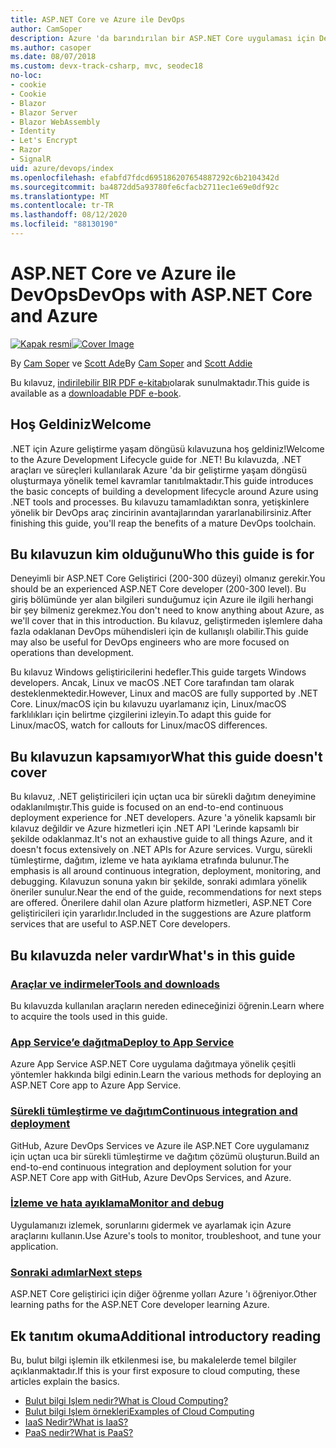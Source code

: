 ```yaml
---
title: ASP.NET Core ve Azure ile DevOps
author: CamSoper
description: Azure 'da barındırılan bir ASP.NET Core uygulaması için DevOps işlem hattı oluşturmaya yönelik uçtan uca rehberlik sağlayan bir kılavuz.
ms.author: casoper
ms.date: 08/07/2018
ms.custom: devx-track-csharp, mvc, seodec18
no-loc:
- cookie
- Cookie
- Blazor
- Blazor Server
- Blazor WebAssembly
- Identity
- Let's Encrypt
- Razor
- SignalR
uid: azure/devops/index
ms.openlocfilehash: efabfd7fdcd695186207654887292c6b2104342d
ms.sourcegitcommit: ba4872dd5a93780fe6cfacb2711ec1e69e0df92c
ms.translationtype: MT
ms.contentlocale: tr-TR
ms.lasthandoff: 08/12/2020
ms.locfileid: "88130190"
---
```

# <a name="devops-with-aspnet-core-and-azure"></a><span data-ttu-id="9b539-103">ASP.NET Core ve Azure ile DevOps</span><span class="sxs-lookup"><span data-stu-id="9b539-103">DevOps with ASP.NET Core and Azure</span></span>

<span data-ttu-id="9b539-104">[![Kapak resmi](./media/cover-large.png)](https://aka.ms/devopsbook)</span><span class="sxs-lookup"><span data-stu-id="9b539-104">[![Cover Image](./media/cover-large.png)](https://aka.ms/devopsbook)</span></span>

<span data-ttu-id="9b539-105">By [Cam Soper](https://twitter.com/camsoper) ve [Scott Ade](https://twitter.com/scottaddie)</span><span class="sxs-lookup"><span data-stu-id="9b539-105">By [Cam Soper](https://twitter.com/camsoper) and [Scott Addie](https://twitter.com/scottaddie)</span></span>

<span data-ttu-id="9b539-106">Bu kılavuz, [indirilebilir BIR PDF e-kitabı](https://aka.ms/devopsbook)olarak sunulmaktadır.</span><span class="sxs-lookup"><span data-stu-id="9b539-106">This guide is available as a [downloadable PDF e-book](https://aka.ms/devopsbook).</span></span>

## <a name="welcome"></a><span data-ttu-id="9b539-107">Hoş Geldiniz</span><span class="sxs-lookup"><span data-stu-id="9b539-107">Welcome</span></span> 

<span data-ttu-id="9b539-108">.NET için Azure geliştirme yaşam döngüsü kılavuzuna hoş geldiniz!</span><span class="sxs-lookup"><span data-stu-id="9b539-108">Welcome to the Azure Development Lifecycle guide for .NET!</span></span> <span data-ttu-id="9b539-109">Bu kılavuzda, .NET araçları ve süreçleri kullanılarak Azure 'da bir geliştirme yaşam döngüsü oluşturmaya yönelik temel kavramlar tanıtılmaktadır.</span><span class="sxs-lookup"><span data-stu-id="9b539-109">This guide introduces the basic concepts of building a development lifecycle around Azure using .NET tools and processes.</span></span> <span data-ttu-id="9b539-110">Bu kılavuzu tamamladıktan sonra, yetişkinlere yönelik bir DevOps araç zincirinin avantajlarından yararlanabilirsiniz.</span><span class="sxs-lookup"><span data-stu-id="9b539-110">After finishing this guide, you'll reap the benefits of a mature DevOps toolchain.</span></span>

## <a name="who-this-guide-is-for"></a><span data-ttu-id="9b539-111">Bu kılavuzun kim olduğunu</span><span class="sxs-lookup"><span data-stu-id="9b539-111">Who this guide is for</span></span>

<span data-ttu-id="9b539-112">Deneyimli bir ASP.NET Core Geliştirici (200-300 düzeyi) olmanız gerekir.</span><span class="sxs-lookup"><span data-stu-id="9b539-112">You should be an experienced ASP.NET Core developer (200-300 level).</span></span> <span data-ttu-id="9b539-113">Bu giriş bölümünde yer alan bilgileri sunduğumuz için Azure ile ilgili herhangi bir şey bilmeniz gerekmez.</span><span class="sxs-lookup"><span data-stu-id="9b539-113">You don't need to know anything about Azure, as we'll cover that in this introduction.</span></span> <span data-ttu-id="9b539-114">Bu kılavuz, geliştirmeden işlemlere daha fazla odaklanan DevOps mühendisleri için de kullanışlı olabilir.</span><span class="sxs-lookup"><span data-stu-id="9b539-114">This guide may also be useful for DevOps engineers who are more focused on operations than development.</span></span>

<span data-ttu-id="9b539-115">Bu kılavuz Windows geliştiricilerini hedefler.</span><span class="sxs-lookup"><span data-stu-id="9b539-115">This guide targets Windows developers.</span></span> <span data-ttu-id="9b539-116">Ancak, Linux ve macOS .NET Core tarafından tam olarak desteklenmektedir.</span><span class="sxs-lookup"><span data-stu-id="9b539-116">However, Linux and macOS are fully supported by .NET Core.</span></span> <span data-ttu-id="9b539-117">Linux/macOS için bu kılavuzu uyarlamanız için, Linux/macOS farklılıkları için belirtme çizgilerini izleyin.</span><span class="sxs-lookup"><span data-stu-id="9b539-117">To adapt this guide for Linux/macOS, watch for callouts for Linux/macOS differences.</span></span>

## <a name="what-this-guide-doesnt-cover"></a><span data-ttu-id="9b539-118">Bu kılavuzun kapsamıyor</span><span class="sxs-lookup"><span data-stu-id="9b539-118">What this guide doesn't cover</span></span>

<span data-ttu-id="9b539-119">Bu kılavuz, .NET geliştiricileri için uçtan uca bir sürekli dağıtım deneyimine odaklanılmıştır.</span><span class="sxs-lookup"><span data-stu-id="9b539-119">This guide is focused on an end-to-end continuous deployment experience for .NET developers.</span></span> <span data-ttu-id="9b539-120">Azure 'a yönelik kapsamlı bir kılavuz değildir ve Azure hizmetleri için .NET API 'Lerinde kapsamlı bir şekilde odaklanmaz.</span><span class="sxs-lookup"><span data-stu-id="9b539-120">It's not an exhaustive guide to all things Azure, and it doesn't focus extensively on .NET APIs for Azure services.</span></span> <span data-ttu-id="9b539-121">Vurgu, sürekli tümleştirme, dağıtım, izleme ve hata ayıklama etrafında bulunur.</span><span class="sxs-lookup"><span data-stu-id="9b539-121">The emphasis is all around continuous integration, deployment, monitoring, and debugging.</span></span> <span data-ttu-id="9b539-122">Kılavuzun sonuna yakın bir şekilde, sonraki adımlara yönelik öneriler sunulur.</span><span class="sxs-lookup"><span data-stu-id="9b539-122">Near the end of the guide, recommendations for next steps are offered.</span></span> <span data-ttu-id="9b539-123">Önerilere dahil olan Azure platform hizmetleri, ASP.NET Core geliştiricileri için yararlıdır.</span><span class="sxs-lookup"><span data-stu-id="9b539-123">Included in the suggestions are Azure platform services that are useful to ASP.NET Core developers.</span></span>

## <a name="whats-in-this-guide"></a><span data-ttu-id="9b539-124">Bu kılavuzda neler vardır</span><span class="sxs-lookup"><span data-stu-id="9b539-124">What's in this guide</span></span>

### <a name="tools-and-downloads"></a>[<span data-ttu-id="9b539-125">Araçlar ve indirmeler</span><span class="sxs-lookup"><span data-stu-id="9b539-125">Tools and downloads</span></span>](xref:azure/devops/tools-and-downloads)

<span data-ttu-id="9b539-126">Bu kılavuzda kullanılan araçların nereden edineceğinizi öğrenin.</span><span class="sxs-lookup"><span data-stu-id="9b539-126">Learn where to acquire the tools used in this guide.</span></span>

### <a name="deploy-to-app-service"></a>[<span data-ttu-id="9b539-127">App Service’e dağıtma</span><span class="sxs-lookup"><span data-stu-id="9b539-127">Deploy to App Service</span></span>](xref:azure/devops/deploy-to-app-service)

<span data-ttu-id="9b539-128">Azure App Service ASP.NET Core uygulama dağıtmaya yönelik çeşitli yöntemler hakkında bilgi edinin.</span><span class="sxs-lookup"><span data-stu-id="9b539-128">Learn the various methods for deploying an ASP.NET Core app to Azure App Service.</span></span>

### <a name="continuous-integration-and-deployment"></a>[<span data-ttu-id="9b539-129">Sürekli tümleştirme ve dağıtım</span><span class="sxs-lookup"><span data-stu-id="9b539-129">Continuous integration and deployment</span></span>](xref:azure/devops/cicd)

<span data-ttu-id="9b539-130">GitHub, Azure DevOps Services ve Azure ile ASP.NET Core uygulamanız için uçtan uca bir sürekli tümleştirme ve dağıtım çözümü oluşturun.</span><span class="sxs-lookup"><span data-stu-id="9b539-130">Build an end-to-end continuous integration and deployment solution for your ASP.NET Core app with GitHub, Azure DevOps Services, and Azure.</span></span>

### <a name="monitor-and-debug"></a>[<span data-ttu-id="9b539-131">İzleme ve hata ayıklama</span><span class="sxs-lookup"><span data-stu-id="9b539-131">Monitor and debug</span></span>](xref:azure/devops/monitor)

<span data-ttu-id="9b539-132">Uygulamanızı izlemek, sorunlarını gidermek ve ayarlamak için Azure araçlarını kullanın.</span><span class="sxs-lookup"><span data-stu-id="9b539-132">Use Azure's tools to monitor, troubleshoot, and tune your application.</span></span>

### <a name="next-steps"></a>[<span data-ttu-id="9b539-133">Sonraki adımlar</span><span class="sxs-lookup"><span data-stu-id="9b539-133">Next steps</span></span>](xref:azure/devops/next-steps)

<span data-ttu-id="9b539-134">ASP.NET Core geliştirici için diğer öğrenme yolları Azure 'ı öğreniyor.</span><span class="sxs-lookup"><span data-stu-id="9b539-134">Other learning paths for the ASP.NET Core developer learning Azure.</span></span>

## <a name="additional-introductory-reading"></a><span data-ttu-id="9b539-135">Ek tanıtım okuma</span><span class="sxs-lookup"><span data-stu-id="9b539-135">Additional introductory reading</span></span>

<span data-ttu-id="9b539-136">Bu, bulut bilgi işlemin ilk etkilenmesi ise, bu makalelerde temel bilgiler açıklanmaktadır.</span><span class="sxs-lookup"><span data-stu-id="9b539-136">If this is your first exposure to cloud computing, these articles explain the basics.</span></span>

* [<span data-ttu-id="9b539-137">Bulut bilgi Işlem nedir?</span><span class="sxs-lookup"><span data-stu-id="9b539-137">What is Cloud Computing?</span></span>](https://azure.microsoft.com/overview/what-is-cloud-computing/)
* [<span data-ttu-id="9b539-138">Bulut bilgi Işlem örnekleri</span><span class="sxs-lookup"><span data-stu-id="9b539-138">Examples of Cloud Computing</span></span>](https://azure.microsoft.com/overview/examples-of-cloud-computing/)
* [<span data-ttu-id="9b539-139">IaaS Nedir?</span><span class="sxs-lookup"><span data-stu-id="9b539-139">What is IaaS?</span></span>](https://azure.microsoft.com/overview/what-is-iaas/)
* [<span data-ttu-id="9b539-140">PaaS nedir?</span><span class="sxs-lookup"><span data-stu-id="9b539-140">What is PaaS?</span></span>](https://azure.microsoft.com/overview/what-is-paas/)
